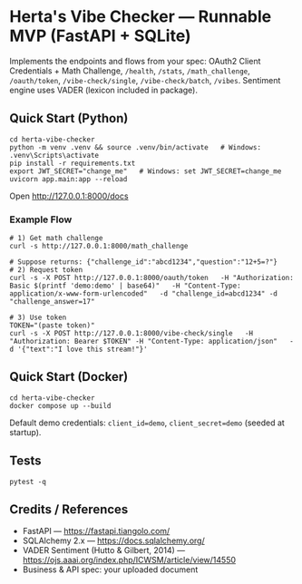 # Herta's Vibe Checker — Runnable MVP (FastAPI + SQLite)

Implements the endpoints and flows from your spec: OAuth2 Client Credentials + Math Challenge,
`/health`, `/stats`, `/math_challenge`, `/oauth/token`, `/vibe-check/single`, `/vibe-check/batch`, `/vibes`.
Sentiment engine uses VADER (lexicon included in package).

## Quick Start (Python)
```
cd herta-vibe-checker
python -m venv .venv && source .venv/bin/activate   # Windows: .venv\Scripts\activate
pip install -r requirements.txt
export JWT_SECRET="change_me"   # Windows: set JWT_SECRET=change_me
uvicorn app.main:app --reload
```
Open http://127.0.0.1:8000/docs

### Example Flow
```
# 1) Get math challenge
curl -s http://127.0.0.1:8000/math_challenge

# Suppose returns: {"challenge_id":"abcd1234","question":"12+5=?"}
# 2) Request token
curl -s -X POST http://127.0.0.1:8000/oauth/token   -H "Authorization: Basic $(printf 'demo:demo' | base64)"   -H "Content-Type: application/x-www-form-urlencoded"   -d "challenge_id=abcd1234" -d "challenge_answer=17"

# 3) Use token
TOKEN="(paste token)"
curl -s -X POST http://127.0.0.1:8000/vibe-check/single   -H "Authorization: Bearer $TOKEN" -H "Content-Type: application/json"   -d '{"text":"I love this stream!"}'
```

## Quick Start (Docker)
```
cd herta-vibe-checker
docker compose up --build
```
Default demo credentials: `client_id=demo`, `client_secret=demo` (seeded at startup).

## Tests
```
pytest -q
```

## Credits / References
- FastAPI — https://fastapi.tiangolo.com/
- SQLAlchemy 2.x — https://docs.sqlalchemy.org/
- VADER Sentiment (Hutto & Gilbert, 2014) — https://ojs.aaai.org/index.php/ICWSM/article/view/14550
- Business & API spec: your uploaded document

